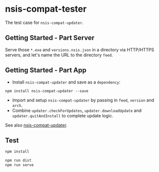 
# nsis-compat-tester

The test case for `nsis-compat-updater`.

## Getting Started - Part Server

Serve those `*.exe` and `versions.nsis.json` in a directory via HTTP/HTTPS servers, and let's name the URL to the directory `feed`.

## Getting Started - Part App

* Install `nsis-compat-updater` and save as a `dependency`:

```
npm install nsis-compat-updater --save
```

* Import and setup `nsis-compat-updater` by passing in `feed`, `version` and `arch`.
* Combine `updater.checkForUpdates`, `updater.downloadUpdate` and `updater.quitAndInstall` to complete update logic.

See also [nsis-compat-updater](../nsis-compat-updater/).

## Test

```bash
npm install

npm run dist
npm run serve
```
